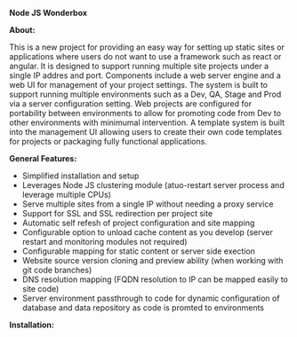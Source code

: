 <b>Node JS Wonderbox</b>

<b>About:</b><br />
<p>This is a new project for providing an easy way for setting up static sites or applications where users do not want to use a framework such as react or angular. It is designed to support running multiple site projects under a single IP addres and port. Components include a web server engine and a web UI for management of your project settings. The system is built to support running multiple environments such as a Dev, QA, Stage and Prod via a server configuration setting. Web projects are configured for portability between environments to allow for promoting code from Dev to other environments with minimumal intervention. A template system is built into the management UI allowing users to create their own code templates for projects or packaging fully functional applications.</p>
<b>General Features:</b><br />
<ul>
    <li>Simplified installation and setup</li>
    <li>Leverages Node JS clustering module (atuo-restart server process and leverage multiple CPUs)</li>
    <li>Serve multiple sites from a single IP without needing a proxy service</li>
    <li>Support for SSL and SSL redirection per project site</li>
    <li>Automatic self refesh of project configuration and site mapping</li>
    <li>Configurable option to unload cache content as you develop (server restart and monitoring modules not required)</li>
    <li>Configurable mapping for static content or server side exection</li>
    <li>Website source version cloning and preview ability (when working with git code branches)</li>
    <li>DNS resolution mapping (FQDN resolution to IP can be mapped easily to site code)</li>
    <li>Server environment passthrough to code for dynamic configuration of database and data repository as code is promted to environments</li>
</ul>
<b>Installation:</b><br />
